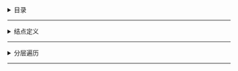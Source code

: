 <details>
<summary>目录</summary>
	
- 结点定义  
- 分层遍历  
</details>

***
<details>
<summary>结点定义</summary>

```c
/**
 * Definition for a binary tree node.
 * struct TreeNode {
 *     int val;
 *     struct TreeNode *left;
 *     struct TreeNode *right;
 * };
 */
struct TreeNode {
    int val;
    struct TreeNode *left;
    struct TreeNode *right;
};
```
</details>

***
<details>
<summary>分层遍历</summary>

```c
void LevelOrderTraverseByLevel(struct TreeNode *root)
{
	if (!root) return;
	
	int MaxSize=100;
	struct TreeNode *Queue[MaxSize];
	int front=0,rear=0;
	Queue[rear]=root;
    	rear=(rear+1)%MaxSize;
    
     	while (front != rear) {
    	int last=rear;
    	
    	while (front != last) { // front<last
	    	struct TreeNode *T=Queue[front];
			front=(front+1)%MaxSize;
	    	
	    	if (T) {
			printf("%5d",T->m_nValue);
	    		
	    		if (T->m_pLeft) {
				Queue[rear]=T->m_pLeft;
				rear=(rear+1)%MaxSize;
			}
    		
	    		if (T->m_pRight) {
	    			Queue[rear]=T->m_pRight;
		    		rear=(rear+1)%MaxSize;
			}
		}
		
		printf("\n");
	}
}
```
</details>

***
